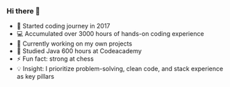 ### Hi there 👋

<!--
**Endrulis/Endrulis** is a ✨ _special_ ✨ repository because its `README.md` (this file) appears on your GitHub profile.

Here are some ideas to get you started:
- 👯 I’m looking to collaborate on ...
- 🤔 I’m looking for help with ...
- 💬 Ask me about ...
- 📫 How to reach me: ...
- 😄 Pronouns: ...
- ⚡ Fun fact: ...
-->
- 🚀 Started coding journey in 2017
- 💻 Accumulated over 3000 hours of hands-on coding experience
- 🔭 Currently working on my own projects
- 🌱 Studied Java 600 hours at Codeacademy
- ⚡ Fun fact: strong at chess
- 💡 Insight: I prioritize problem-solving, clean code, and stack experience as key pillars

